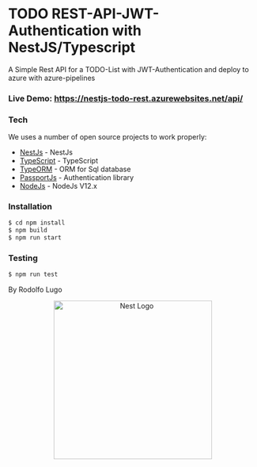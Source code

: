 # TODO REST-API-JWT-Authentication with NestJS/Typescript 
A Simple Rest API for a TODO-List with JWT-Authentication and deploy to azure with azure-pipelines
### Live Demo: https://nestjs-todo-rest.azurewebsites.net/api/



### Tech
We uses a number of open source projects to work properly:

* [NestJs] - NestJs
* [TypeScript] - TypeScript
* [TypeORM] - ORM for Sql database
* [PassportJs] - Authentication library
* [NodeJs] - NodeJs V12.x

### Installation

```sh
$ cd npm install
$ npm build
$ npm run start
```


### Testing
```sh
$ npm run test
```

  [NestJs]: <https://nestjs.com/>
  [TypeScript]: <https://www.typescriptlang.org/>
  [TypeORM]: <https://typeorm.io/>
  [PassportJs]: <http://www.passportjs.org//>
  [NodeJs]: <https://nodejs.org/es/>
  
  By Rodolfo Lugo
  
<p align="center">
  <a href="http://nestjs.com/" target="blank"><img src="https://nestjs.com/img/logo_text.svg" width="320" alt="Nest Logo" /></a>
</p>

 

